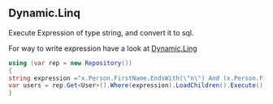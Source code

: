 ## Dynamic.Linq 
Execute Expression of type string, and convert it to sql. 

For way to write expression have a look at [Dynamic.Ling](https://github.com/kahanu/System.Linq.Dynamic)
```csharp
using (var rep = new Repository())
{
string expression ="x.Person.FirstName.EndsWith(\"n\") And (x.Person.FirstName.Contains(\"a\") OR x.Person.FirstName.StartsWith(\"a\"))";
var users = rep.Get<User>().Where(expression).LoadChildren().Execute();
}
```
